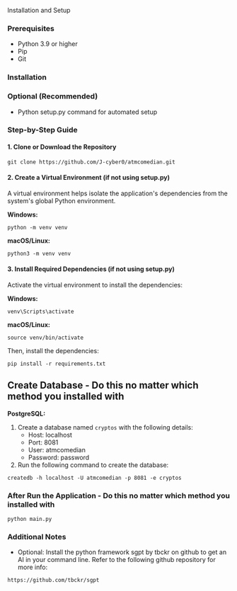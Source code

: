 Installation and Setup

### Prerequisites

* Python 3.9 or higher
* Pip
* Git

### Installation

### Optional (Recommended)

* Python setup.py command for automated setup



### Step-by-Step Guide

#### 1. Clone or Download the Repository

```
git clone https://github.com/J-cyber0/atmcomedian.git
```


#### 2. Create a Virtual Environment (if not using setup.py)

A virtual environment helps isolate the application's dependencies from the system's global Python environment.

**Windows:**

```
python -m venv venv
```

**macOS/Linux:**

```
python3 -m venv venv
```

#### 3. Install Required Dependencies (if not using setup.py)

Activate the virtual environment to install the dependencies:

**Windows:**

```
venv\Scripts\activate
```

**macOS/Linux:**

```
source venv/bin/activate
```

Then, install the dependencies:

```
pip install -r requirements.txt
```

## Create Database - Do this no matter which method you installed with

**PostgreSQL:**

1. Create a database named `cryptos` with the following details:
   * Host: localhost
   * Port: 8081
   * User: atmcomedian
   * Password: password
2. Run the following command to create the database:

```
createdb -h localhost -U atmcomedian -p 8081 -e cryptos
```

### After Run the Application - Do this no matter which method you installed with

```
python main.py
```

### Additional Notes

* Optional: Install the python framework sgpt by tbckr on github to get an AI in your command line. Refer to the following github repository for more info:

 ```
 https://github.com/tbckr/sgpt
 ```